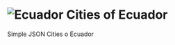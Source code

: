 # ![Ecuador](https://user-images.githubusercontent.com/44576218/79886575-26265b80-83c7-11ea-8e73-aa0087bd3ada.png)  Cities of Ecuador
Simple JSON Cities o Ecuador 
